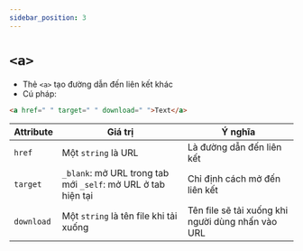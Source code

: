 ```yaml
---
sidebar_position: 3
---
```


# `<a>`

- Thẻ `<a>` tạo đường dẫn đến liên kết khác
- Cú pháp:

```html
<a href=" " target=" " download=" ">Text</a>
```

| Attribute  | Giá trị                                                       | Ý nghĩa                                           |
| ---------- | ------------------------------------------------------------- | ------------------------------------------------- |
| `href`     | Một `string` là URL                                           | Là đường dẫn đến liên kết                         |
| `target`   | `_blank`: mở URL trong tab mới `_self`: mở URL ở tab hiện tại | Chỉ định cách mở đến liên kết                     |
| `download` | Một `string` là tên file khi tải xuống                        | Tên file sẽ tải xuống khi người dùng nhấn vào URL |
